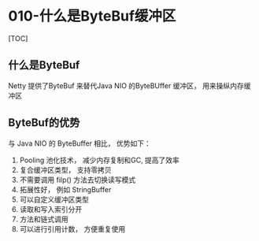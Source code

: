 # 010-什么是ByteBuf缓冲区

[TOC]

## 什么是ByteBuf

Netty 提供了ByteBuf 来替代Java NIO 的ByteBUffer 缓冲区， 用来操纵内存缓冲区

## ByteBuf的优势

与 Java NIO 的 ByteBuffer 相比， 优势如下：

1. Pooling 池化技术， 减少内存复制和GC, 提高了效率
2. 复合缓冲区类型， 支持零拷贝
3. 不需要调用 filp() 方法去切换读写模式
4. 拓展性好， 例如 StringBuffer
5. 可以自定义缓冲区类型
6. 读取和写入索引分开
7. 方法和链式调用
8. 可以进行引用计数， 方便重复使用

